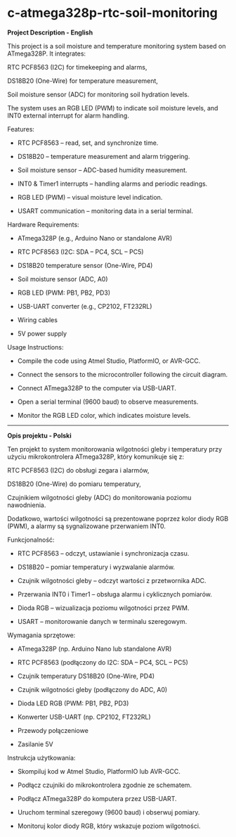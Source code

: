 # c-atmega328p-rtc-soil-monitoring

**Project Description - English**

This project is a soil moisture and temperature monitoring system based on ATmega328P. It integrates:

RTC PCF8563 (I2C) for timekeeping and alarms,

DS18B20 (One-Wire) for temperature measurement,

Soil moisture sensor (ADC) for monitoring soil hydration levels.

The system uses an RGB LED (PWM) to indicate soil moisture levels, and INT0 external interrupt for alarm handling.


Features:

- RTC PCF8563 – read, set, and synchronize time.

- DS18B20 – temperature measurement and alarm triggering.

- Soil moisture sensor – ADC-based humidity measurement.

- INT0 & Timer1 interrupts – handling alarms and periodic readings.

- RGB LED (PWM) – visual moisture level indication.

- USART communication – monitoring data in a serial terminal.

Hardware Requirements:

- ATmega328P (e.g., Arduino Nano or standalone AVR)

- RTC PCF8563 (I2C: SDA – PC4, SCL – PC5)

- DS18B20 temperature sensor (One-Wire, PD4)

- Soil moisture sensor (ADC, A0)

- RGB LED (PWM: PB1, PB2, PD3)

- USB-UART converter (e.g., CP2102, FT232RL)

- Wiring cables

- 5V power supply

Usage Instructions:

- Compile the code using Atmel Studio, PlatformIO, or AVR-GCC.

- Connect the sensors to the microcontroller following the circuit diagram.

- Connect ATmega328P to the computer via USB-UART.

- Open a serial terminal (9600 baud) to observe measurements.

- Monitor the RGB LED color, which indicates moisture levels.

--------------------------------------------------------------------------------------------------------------------------------------------------------------------------------------------------------------

**Opis projektu - Polski**

Ten projekt to system monitorowania wilgotności gleby i temperatury przy użyciu mikrokontrolera ATmega328P, który komunikuje się z:

RTC PCF8563 (I2C) do obsługi zegara i alarmów,

DS18B20 (One-Wire) do pomiaru temperatury,

Czujnikiem wilgotności gleby (ADC) do monitorowania poziomu nawodnienia.

Dodatkowo, wartości wilgotności są prezentowane poprzez kolor diody RGB (PWM), a alarmy są sygnalizowane przerwaniem INT0.


Funkcjonalność:

- RTC PCF8563 – odczyt, ustawianie i synchronizacja czasu.

- DS18B20 – pomiar temperatury i wyzwalanie alarmów.

- Czujnik wilgotności gleby – odczyt wartości z przetwornika ADC.

- Przerwania INT0 i Timer1 – obsługa alarmu i cyklicznych pomiarów.

- Dioda RGB – wizualizacja poziomu wilgotności przez PWM.

- USART – monitorowanie danych w terminalu szeregowym.

Wymagania sprzętowe:

- ATmega328P (np. Arduino Nano lub standalone AVR)

- RTC PCF8563 (podłączony do I2C: SDA – PC4, SCL – PC5)

- Czujnik temperatury DS18B20 (One-Wire, PD4)

- Czujnik wilgotności gleby (podłączony do ADC, A0)

- Dioda LED RGB (PWM: PB1, PB2, PD3)

- Konwerter USB-UART (np. CP2102, FT232RL)

- Przewody połączeniowe

- Zasilanie 5V

Instrukcja użytkowania:

- Skompiluj kod w Atmel Studio, PlatformIO lub AVR-GCC.

- Podłącz czujniki do mikrokontrolera zgodnie ze schematem.

- Podłącz ATmega328P do komputera przez USB-UART.

- Uruchom terminal szeregowy (9600 baud) i obserwuj pomiary.

- Monitoruj kolor diody RGB, który wskazuje poziom wilgotności.

